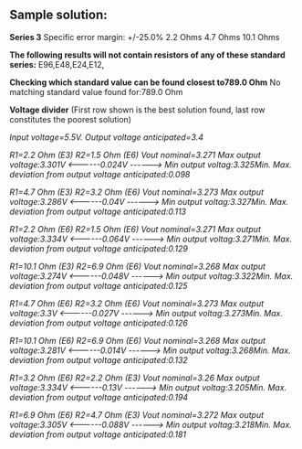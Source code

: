 Sample solution:
----------------
<b>Series 3</b>
Specific error margin: +/-25.0%
2.2 Ohms
4.7 Ohms
10.1 Ohms

<b>The following results will not contain resistors of any of these standard series:</b>
E96,E48,E24,E12,

<b>Checking which standard value can be found closest to789.0 Ohm</b>
No matching standard value found for:789.0 Ohm

<b>Voltage divider</b> 
(First row shown is the best solution found, last row constitutes the poorest solution)

<i>Input voltage=5.5V.    Output voltage anticipated=3.4

R1=2.2 Ohm (E3)  R2=1.5 Ohm (E6)    Vout nominal=3.271    Max output voltage:3.301V  <------0.024V ------> Min output voltag:3.325Min. 
Max. deviation from output voltage anticipated:0.098

R1=4.7 Ohm (E3)  R2=3.2 Ohm (E6)    Vout nominal=3.273    Max output voltage:3.286V  <------0.04V ------> Min output voltag:3.327Min. 
Max. deviation from output voltage anticipated:0.113

R1=2.2 Ohm (E6)  R2=1.5 Ohm (E6)    Vout nominal=3.271    Max output voltage:3.334V  <------0.064V ------> Min output voltag:3.271Min. 
Max. deviation from output voltage anticipated:0.129

R1=10.1 Ohm (E3)  R2=6.9 Ohm (E6)    Vout nominal=3.268    Max output voltage:3.274V  <------0.048V ------> Min output voltag:3.322Min. 
Max. deviation from output voltage anticipated:0.125

R1=4.7 Ohm (E6)  R2=3.2 Ohm (E6)    Vout nominal=3.273    Max output voltage:3.3V  <------0.027V ------> Min output voltag:3.273Min. 
Max. deviation from output voltage anticipated:0.126

R1=10.1 Ohm (E6)  R2=6.9 Ohm (E6)    Vout nominal=3.268    Max output voltage:3.281V  <------0.014V ------> Min output voltag:3.268Min. 
Max. deviation from output voltage anticipated:0.132

R1=3.2 Ohm (E6)  R2=2.2 Ohm (E3)    Vout nominal=3.26    Max output voltage:3.334V  <------0.13V ------> Min output voltag:3.205Min. 
Max. deviation from output voltage anticipated:0.194

R1=6.9 Ohm (E6)  R2=4.7 Ohm (E3)    Vout nominal=3.272    Max output voltage:3.305V  <------0.088V ------> Min output voltag:3.218Min. 
  Max. deviation from output voltage anticipated:0.181</i>
